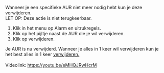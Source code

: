 Wanneer je een specifieke AUR niet meer nodig hebt kun je deze verwijderen.<br/>
LET OP: Deze actie is niet terugkeerbaar.<br/>

1. Klik in het menu op Alarm en uitrukregels.
2. Klik op het pijltje naast de AUR die je wil verwijderen.
3. Klik op verwijderen.

Je AUR is nu verwijderd. Wanneer je alles in 1 keer wil verwijderen kun je het best alles in 1 keer [verwijderen.](Alle_AUR_verwijderen.md)
<br/><br/>
Videolink: https://youtu.be/eMHQJRwHcrM